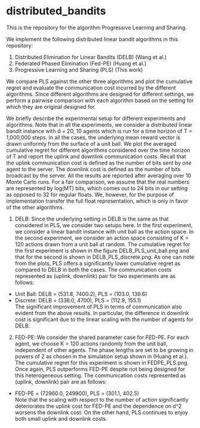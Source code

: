 # distributed_bandits

This is the repository for the algorithm Progressive Learning and Sharing.

We implement the following distributed linear bandit algorithms in this repository:

1. Distributed Elimination for Linear Bandits (DELB) (Wang et al.)        
2. Federated Phased Elimination (Fed-PE) (Huang et al.)                
3. Progressive Learning and Sharing (PLS) (This work)          


We compare PLS against the other three algorithms and plot the cumulative regret and evaluate the communication cost incurred by the different algorithms. Since different algorithms are designed for different settings, we perform a pairwise comparison with each algorithm based on the setting for which they are original designed for. 

We briefly describe the experimental setup for different experiments and algorithms. Note that in all the experiments, we consider a distributed linear bandit instance with d = 20, 10 agents which is run for a time horizon of T = 1,000,000 steps. In all the cases, the underlying mean reward vector is drawn uniformly from the surface of a unit ball. We plot the averaged cumulative regret for different algorithms considered over the time horizon of T and report the uplink and downlink communication costs. Recall that the uplink communication cost is defined as the number of bits sent by _one_ agent to the server. The downlink cost is defined as the number of bits broadcast by the server. All the results are reported after averaging over 10 Monte Carlo runs. For a fair comparison, we assume that the real numbers are represented by log(MT) bits, which comes out to 24 bits in our setting as opposed to 32 for regular floats. We, however, for the purpose of implementation transfer the full float representation, which is only in favor of the other algorithms.

1. DELB: Since the underlying setting in DELB is the same as that considered in PLS, we consider two setups here. In the first experiment, we consider a linear bandit instance with unit ball as the action space. In the second experiment, we consider an action space consisting of K = 120 actions drawn from a unit ball at random. The cumulative regret for the first experiment is shown in the figure DELB_PLS_unit_ball.png and that for the second is shown in DELB_PLS_discrete.png. As one can note from the plots, PLS offers a significantly lower cumulative regret as compared to DELB in both the cases. The communication costs represented as (uplink, downlink) pair for two experiments are as follows:
- Unit Ball: DELB = (531.8, 7400.2), PLS = (103.0, 139.6)
- Discrete: DELB = (336.0, 4700), PLS = (112.9, 155.1)    
The significant improvement of PLS in terms of communication also evident from the above results. In particular, the difference in downlink cost is significant due to the linear scaling with the number of agents for DELB.

2. FED-PE: We consider the shared parameter case for FED-PE. For each agent, we choose K = 120 actions randomly from the unit ball, independent of other agents. The phase lengths are set to be growing in powers of 2 as chosen in the simulation setup shown in (Huang et al.). The cumulative regret for this experiment is shown in FEDPE_PLS.png. Once again, PLS outperforms FED-PE despite not being designed for this heterogeneous setting. The communication costs represented as (uplink, downlink) pair are as follows:
- FED-PE = (72960.0, 249900), PLS = (301.1, 402.5)   
Note that the scaling with respect to the number of action significantly deteriorates the uplink cost for FED-PE and the dependence on d^2 worsens the downlink cost. On the other hand, PLS continues to enjoy both small uplink and downlink costs.

